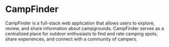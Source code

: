# CampFinder
CampFinder is a full-stack web application that allows users to explore, review, and share information about campgrounds. CampFinder serves as a centralized place for outdoor enthusiasts to find and rate camping spots, share experiences, and connect with a community of campers.

